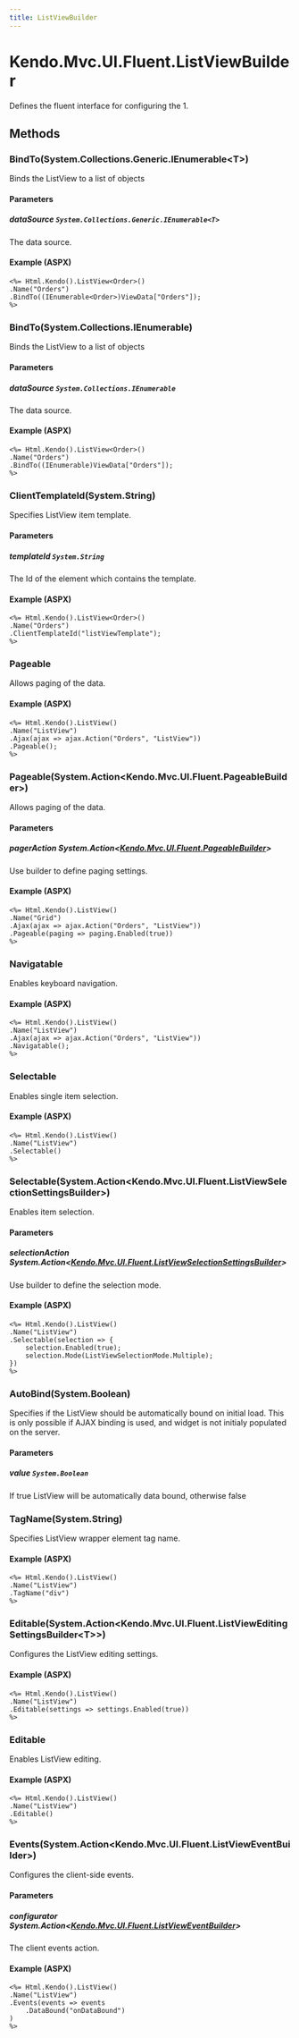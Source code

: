```yaml
---
title: ListViewBuilder
---
```


# Kendo.Mvc.UI.Fluent.ListViewBuilder
Defines the fluent interface for configuring the 1.




## Methods


### BindTo(System.Collections.Generic.IEnumerable\<T\>)
Binds the ListView to a list of objects


#### Parameters

##### dataSource `System.Collections.Generic.IEnumerable<T>`
The data source.




#### Example (ASPX)
    <%= Html.Kendo().ListView<Order>()
    .Name("Orders")
    .BindTo((IEnumerable<Order>)ViewData["Orders"]);
    %>


### BindTo(System.Collections.IEnumerable)
Binds the ListView to a list of objects


#### Parameters

##### dataSource `System.Collections.IEnumerable`
The data source.




#### Example (ASPX)
    <%= Html.Kendo().ListView<Order>()
    .Name("Orders")
    .BindTo((IEnumerable)ViewData["Orders"]);
    %>


### ClientTemplateId(System.String)
Specifies ListView item template.


#### Parameters

##### templateId `System.String`
The Id of the element which contains the template.




#### Example (ASPX)
    <%= Html.Kendo().ListView<Order>()
    .Name("Orders")
    .ClientTemplateId("listViewTemplate");
    %>


### Pageable
Allows paging of the data.




#### Example (ASPX)
    <%= Html.Kendo().ListView()
    .Name("ListView")
    .Ajax(ajax => ajax.Action("Orders", "ListView"))
    .Pageable();
    %>


### Pageable(System.Action\<Kendo.Mvc.UI.Fluent.PageableBuilder\>)
Allows paging of the data.


#### Parameters

##### pagerAction System.Action<[Kendo.Mvc.UI.Fluent.PageableBuilder](/api/wrappers/aspnet-mvc/Kendo.Mvc.UI.Fluent/PageableBuilder)>
Use builder to define paging settings.




#### Example (ASPX)
    <%= Html.Kendo().ListView()
    .Name("Grid")
    .Ajax(ajax => ajax.Action("Orders", "ListView"))
    .Pageable(paging => paging.Enabled(true))
    %>


### Navigatable
Enables keyboard navigation.




#### Example (ASPX)
    <%= Html.Kendo().ListView()
    .Name("ListView")
    .Ajax(ajax => ajax.Action("Orders", "ListView"))
    .Navigatable();
    %>


### Selectable
Enables single item selection.




#### Example (ASPX)
    <%= Html.Kendo().ListView()
    .Name("ListView")
    .Selectable()
    %>


### Selectable(System.Action\<Kendo.Mvc.UI.Fluent.ListViewSelectionSettingsBuilder\>)
Enables item selection.


#### Parameters

##### selectionAction System.Action<[Kendo.Mvc.UI.Fluent.ListViewSelectionSettingsBuilder](/api/wrappers/aspnet-mvc/Kendo.Mvc.UI.Fluent/ListViewSelectionSettingsBuilder)>
Use builder to define the selection mode.




#### Example (ASPX)
    <%= Html.Kendo().ListView()
    .Name("ListView")
    .Selectable(selection => {
        selection.Enabled(true);
        selection.Mode(ListViewSelectionMode.Multiple);
    })
    %>


### AutoBind(System.Boolean)
Specifies if the ListView should be automatically bound on initial load. 
            This is only possible if AJAX binding is used, and widget is not initialy populated on the server.


#### Parameters

##### value `System.Boolean`
If true ListView will be automatically data bound, otherwise false





### TagName(System.String)
Specifies ListView wrapper element tag name.




#### Example (ASPX)
    <%= Html.Kendo().ListView()
    .Name("ListView")
    .TagName("div")
    %>


### Editable(System.Action\<Kendo.Mvc.UI.Fluent.ListViewEditingSettingsBuilder\<T\>\>)
Configures the ListView editing settings.




#### Example (ASPX)
    <%= Html.Kendo().ListView()
    .Name("ListView")
    .Editable(settings => settings.Enabled(true))
    %>


### Editable
Enables ListView editing.




#### Example (ASPX)
    <%= Html.Kendo().ListView()
    .Name("ListView")
    .Editable()
    %>


### Events(System.Action\<Kendo.Mvc.UI.Fluent.ListViewEventBuilder\>)
Configures the client-side events.


#### Parameters

##### configurator System.Action<[Kendo.Mvc.UI.Fluent.ListViewEventBuilder](/api/wrappers/aspnet-mvc/Kendo.Mvc.UI.Fluent/ListViewEventBuilder)>
The client events action.




#### Example (ASPX)
    <%= Html.Kendo().ListView()
    .Name("ListView")
    .Events(events => events
        .DataBound("onDataBound")
    )
    %>




